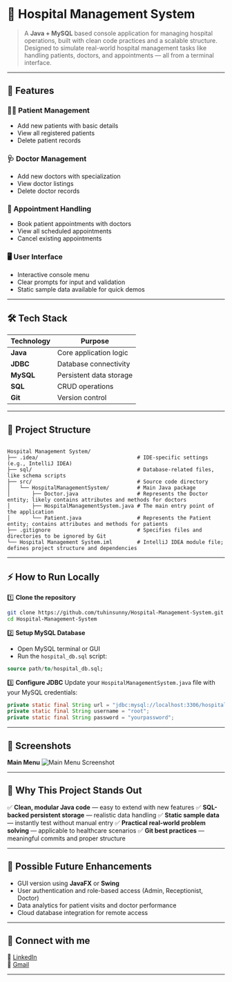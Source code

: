# 🏥 Hospital Management System

> A **Java + MySQL** based console application for managing hospital operations, built with clean code practices and a scalable structure.
> Designed to simulate real-world hospital management tasks like handling patients, doctors, and appointments — all from a terminal interface.

---

## 🚀 Features

### 👨‍⚕️ Patient Management

* Add new patients with basic details
* View all registered patients
* Delete patient records

### 🩺 Doctor Management

* Add new doctors with specialization
* View doctor listings
* Delete doctor records

### 📅 Appointment Handling

* Book patient appointments with doctors
* View all scheduled appointments
* Cancel existing appointments

### 🖥️ User Interface

* Interactive console menu
* Clear prompts for input and validation
* Static sample data available for quick demos

---

## 🛠️ Tech Stack

| Technology | Purpose                 |
| ---------- | ----------------------- |
| **Java**   | Core application logic  |
| **JDBC**   | Database connectivity   |
| **MySQL**  | Persistent data storage |
| **SQL**    | CRUD operations         |
| **Git**    | Version control         |

---

## 📂 Project Structure


```

Hospital Management System/
├── .idea/                                # IDE-specific settings (e.g., IntelliJ IDEA)
├── sql/                                  # Database-related files, like schema scripts
├── src/                                  # Source code directory
│   └── HospitalManagementSystem/         # Main Java package
│       ├── Doctor.java                   # Represents the Doctor entity; likely contains attributes and methods for doctors
│       ├── HospitalManagementSystem.java # The main entry point of the application
│       └── Patient.java                  # Represents the Patient entity; contains attributes and methods for patients
├── .gitignore                            # Specifies files and directories to be ignored by Git
└── Hospital Management System.iml        # IntelliJ IDEA module file; defines project structure and dependencies

```

---

## ⚡ How to Run Locally

1️⃣ **Clone the repository**

```bash
git clone https://github.com/tuhinsunny/Hospital-Management-System.git
cd Hospital-Management-System
```

2️⃣ **Setup MySQL Database**

* Open MySQL terminal or GUI
* Run the `hospital_db.sql` script:

```sql
source path/to/hospital_db.sql;
```

3️⃣ **Configure JDBC**
Update your `HospitalManagementSystem.java` file with your MySQL credentials:

```java
private static final String url = "jdbc:mysql://localhost:3306/hospital_db";
private static final String username = "root";
private static final String password = "yourpassword";
```



---

## 📸 Screenshots

**Main Menu**
![Main Menu Screenshot](assets/main-menu.png)

---

## 🎯 Why This Project Stands Out

✅ **Clean, modular Java code** — easy to extend with new features
✅ **SQL-backed persistent storage** — realistic data handling
✅ **Static sample data** — instantly test without manual entry
✅ **Practical real-world problem solving** — applicable to healthcare scenarios
✅ **Git best practices** — meaningful commits and proper structure

---

## 🔮 Possible Future Enhancements

* GUI version using **JavaFX** or **Swing**
* User authentication and role-based access (Admin, Receptionist, Doctor)
* Data analytics for patient visits and doctor performance
* Cloud database integration for remote access


---

## 🤝 Connect with me

💼 [LinkedIn](https://www.linkedin.com/in/tuhin-chandra-a675ab250/) <br/>
📧 [Gmail](mailto:tuhinchandra2k04@gmail.com)

---

